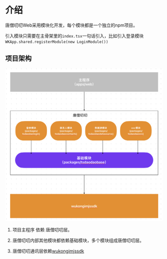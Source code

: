 # 介绍

唐僧叨叨Web采用模块化开发，每个模块都是一个独立的npm项目。

引入模块只需要在主骨架里的`index.tsx`一句话引入，比如引入登录模块 `WKApp.shared.registerModule(new LoginModule())`

## 项目架构

![](./web_architecture.png)

1. 项目主程序 依赖 唐僧叨叨层。

2. 唐僧叨叨内部其他模块都依赖基础模块，多个模块组成唐僧叨叨层。

3. 唐僧叨叨通讯层依赖[wukongimjssdk](https://githubim.com/sdk/javascript.html)